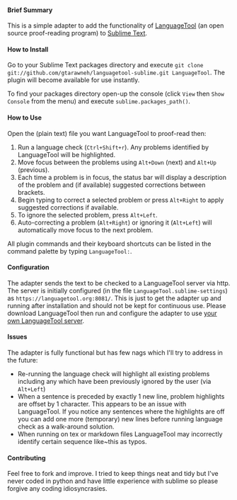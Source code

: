 #### Brief Summary

This is a simple adapter to add the functionality of [LanguageTool](https://languagetool.org/) (an open source proof-reading program) to [Sublime Text](https://www.sublimetext.com/).

#### How to Install

Go to your Sublime Text packages directory and execute `git clone git://github.com/gtarawneh/languagetool-sublime.git LanguageTool`. The plugin will become available for use instantly.

To find your packages directory open-up the console (click `View` then `Show Console` from the menu) and execute `sublime.packages_path()`.

#### How to Use

Open the (plain text) file you want LanguageTool to proof-read then:

1. Run a language check (`Ctrl+Shift+r`). Any problems identified by LanguageTool will be highlighted.
2. Move focus between the problems using `Alt+Down` (next) and `Alt+Up` (previous).
3. Each time a problem is in focus, the status bar will display a description of the problem and (if available) suggested corrections between brackets.
4. Begin typing to correct a selected problem or press `Alt+Right` to apply suggested corrections if available.
5. To ignore the selected problem, press `Alt+Left`.
6. Auto-correcting a problem (`Alt+Right`) or ignoring it (`Alt+Left`) will automatically move focus to the next problem.

All plugin commands and their keyboard shortcuts can be listed in the command palette by typing `LanguageTool:`.

#### Configuration

The adapter sends the text to be checked to a LanguageTool server via http. The server is initially configured (in the file `LanguageTool.sublime-settings`) as `https://languagetool.org:8081/`. This is just to get the adapter up and running after installation and should not be kept for continuous use. Please download LanguageTool then run and configure the adapter to use [your own LanguageTool server](http://wiki.languagetool.org/http-server).

#### Issues

The adapter is fully functional but has few nags which I'll try to address in the future:

* Re-running the language check will highlight all existing problems including any which have been previously ignored by the user (via `Alt+Left`)
* When a sentence is preceded by exactly 1 new line, problem highlights are offset by 1 character. This appears to be an issue with LanguageTool. If you notice any sentences where the highlights are off you can add one more (temporary) new lines before running language check as a walk-around solution.
* When running on tex or markdown files LanguageTool may incorrectly identify certain sequence like~this as typos.

#### Contributing

Feel free to fork and improve. I tried to keep things neat and tidy but I've never coded in python and have little experience with sublime so please forgive any coding idiosyncrasies.